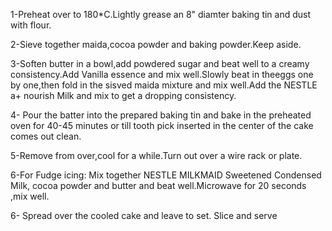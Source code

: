 1-Preheat over to 180*C.Lightly grease an 8" diamter baking tin and dust with flour.

2-Sieve together maida,cocoa powder and baking powder.Keep aside.

3-Soften butter in a bowl,add powdered sugar and beat well to a creamy consistency.Add Vanilla essence and mix well.Slowly beat in theeggs one by one,then fold in the sisved maida mixture and mix well.Add the NESTLE a+ nourish Milk and mix to get a dropping consistency.

4- Pour the batter into the prepared baking tin and bake in the preheated oven for 40-45 minutes or till tooth pick inserted in the center of the cake comes out clean.

5-Remove from over,cool for a while.Turn out over a wire rack or plate.

6-For Fudge icing: Mix together NESTLE MILKMAID Sweetened Condensed Milk, cocoa powder and butter and beat well.Microwave for 20 seconds ,mix well.

6- Spread over the cooled cake and leave to set.
Slice and serve


